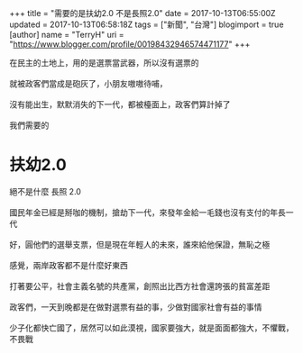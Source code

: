+++
title = "需要的是扶幼2.0 不是長照2.0"
date = 2017-10-13T06:55:00Z
updated = 2017-10-13T06:58:18Z
tags = ["新聞", "台灣"]
blogimport = true 
[author]
	name = "TerryH"
	uri = "https://www.blogger.com/profile/00198432946574471177"
+++

在民主的土地上，用的是選票當武器，所以沒有選票的<br /><br />就被政客們當成是砲灰了，小朋友嗷嗷待哺，<br /><br />沒有能出生，默默消失的下一代，都被檯面上，政客們算計掉了<br /><br />我們需要的 <h1>扶幼2.0</h1>絕不是什麼 長照 2.0<br /><br />國民年金已經是掰咖的機制，搶劫下一代，來發年金給一毛錢也沒有支付的年長一代<br /><br />好，圓他們的選舉支票，但是現在年輕人的未來，誰來給他保證，無恥之極<br /><br />感覺，兩岸政客都不是什麼好東西<br /><br />打著要公平，社會主義名號的共產黨，創照出比西方社會還誇張的貧富差距<br /><br />政客們，一天到晚都是在做對選票有益的事，少做對國家社會有益的事情<br /><br />少子化都快亡國了，居然可以如此漠視，國家要強大，就是面面都強大，不懼戰，不畏戰
